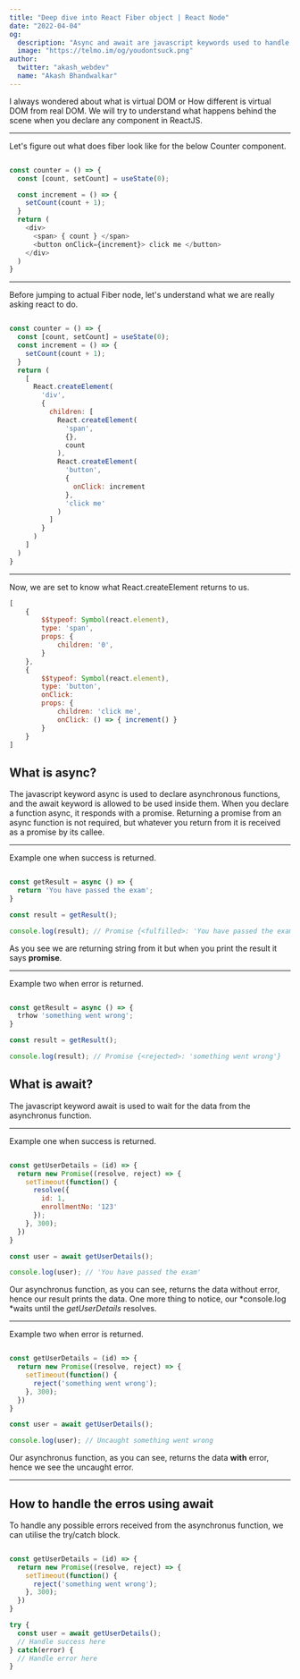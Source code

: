 ```yaml
---
title: "Deep dive into React Fiber object | React Node"
date: "2022-04-04"
og:
  description: "Async and await are javascript keywords used to handle asynchronus programming."
  image: "https://telmo.im/og/youdontsuck.png"
author:
  twitter: "akash_webdev"
  name: "Akash Bhandwalkar"
---
```


I always wondered about what is virtual DOM or How different is virtual DOM from real DOM. We will try to understand what happens behind the scene when you declare any component in ReactJS.


---
Let's figure out what does fiber look like for the below Counter component.

```js

const counter = () => {
  const [count, setCount] = useState(0);

  const increment = () => {
    setCount(count + 1);
  }
  return (
  	<div>
      <span> { count } </span>
      <button onClick={increment}> click me </button>
    </div>
  )
}

```

---

Before jumping to actual Fiber node, let's understand what we are really asking react to do.

```js

const counter = () => {
  const [count, setCount] = useState(0);
  const increment = () => {
    setCount(count + 1);
  }
  return (
    [
      React.createElement(
        'div',
        {
          children: [
            React.createElement(
              'span',
              {},
              count
            ),
            React.createElement(
              'button',
              {
                onClick: increment
              },
              'click me'
            )
          ]
        }
      )
    ]
  )
}

```

---

Now, we are set to know what React.createElement returns to us.

```js
[
    {
        $$typeof: Symbol(react.element),
        type: 'span',
        props: {
            children: '0',
        }
    },
    {
        $$typeof: Symbol(react.element),
        type: 'button',
        onClick: 
        props: {
            children: 'click me',
            onClick: () => { increment() }
        }
    }
]

```

## What is async?

The javascript keyword async is used to declare asynchronous functions, and the await keyword is allowed to be used inside them. When you declare a function async, it responds with a promise. Returning a promise from an async function is not required, but whatever you return from it is received as a promise by its callee.

---

Example one when success is returned.

```js

const getResult = async () => {
  return 'You have passed the exam';
}

const result = getResult();

console.log(result); // Promise {<fulfilled>: 'You have passed the exam'}

```

As you see we are returning string from it but when you print the result it says **promise**.

---

Example two when error is returned.

```js

const getResult = async () => {
  trhow 'something went wrong';
}

const result = getResult();

console.log(result); // Promise {<rejected>: 'something went wrong'}

```



## What is await?

The javascript keyword await is used to wait for the data from the asynchronus function.

---

Example one when success is returned.

```js

const getUserDetails = (id) => {
  return new Promise((resolve, reject) => {
    setTimeout(function() {
      resolve({ 
        id: 1,
        enrollmentNo: '123'
      });
    }, 300);
  })
}

const user = await getUserDetails();

console.log(user); // 'You have passed the exam'

```

Our asynchronus function, as you can see, returns the data without error, hence our result prints the data. One more thing to notice, our *console.log *waits until the *getUserDetails* resolves.

---

Example two when error is returned.

```js

const getUserDetails = (id) => {
  return new Promise((resolve, reject) => {
    setTimeout(function() {
      reject('something went wrong');
    }, 300);
  })
}

const user = await getUserDetails();

console.log(user); // Uncaught something went wrong

```
Our asynchronus function, as you can see, returns the data **with** error, hence we see the uncaught error.

---

## How to handle the erros using await

To handle any possible errors received from the asynchronus function, we can utilise the try/catch block.

```js

const getUserDetails = (id) => {
  return new Promise((resolve, reject) => {
    setTimeout(function() {
      reject('something went wrong');
    }, 300);
  })
}

try {
  const user = await getUserDetails();
  // Handle success here
} catch(error) {
  // Handle error here
}
